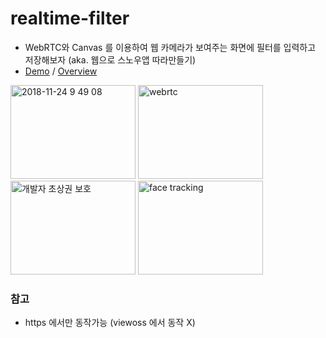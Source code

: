# realtime-filter
- WebRTC와 Canvas 를 이용하여 웹 카메라가 보여주는 화면에 필터를 입력하고 저장해보자 (aka. 웹으로 스노우앱 따라만들기)
- [Demo](https://pages.oss.navercorp.com/ApolloFE/realtime-filter/dist/index.html) / [Overview](./docs/0.overview.md)

<img width="200" height="150" alt="2018-11-24 9 49 08" src="https://media.oss.navercorp.com/user/237/files/9f3fbc46-f4c1-11e8-8dfa-af0d10587258">

<img width="200" height="150" alt="webrtc" src="https://media.oss.navercorp.com/user/237/files/266aa23a-f4cc-11e8-9879-4ed91f9a3314">
<br>
<img width="200" height="150" alt="개발자 초상권 보호" src="https://media.oss.navercorp.com/user/237/files/44c74b50-f4d8-11e8-865c-77cbbdfdf8f3">

<img width="200" height="150" alt="face tracking" src="https://media.oss.navercorp.com/user/237/files/d45e36f4-f7d3-11e8-954f-1a691c2453ed">

### 참고
- https 에서만 동작가능 (viewoss 에서 동작 X)

